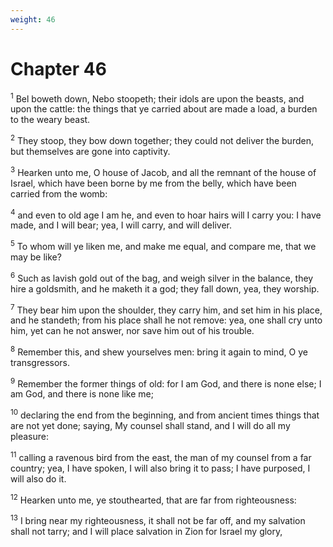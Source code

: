 ```yaml
---
weight: 46
---
```


# Chapter 46

<sup>1</sup> Bel boweth down, Nebo stoopeth; their idols are upon the beasts, and upon the cattle: the things that ye carried about are made a load, a burden to the weary beast. 

<sup>2</sup> They stoop, they bow down together; they could not deliver the burden, but themselves are gone into captivity. 

<sup>3</sup> Hearken unto me, O house of Jacob, and all the remnant of the house of Israel, which have been borne by me from the belly, which have been carried from the womb: 

<sup>4</sup> and even to old age I am he, and even to hoar hairs will I carry you: I have made, and I will bear; yea, I will carry, and will deliver. 

<sup>5</sup> To whom will ye liken me, and make me equal, and compare me, that we may be like? 

<sup>6</sup> Such as lavish gold out of the bag, and weigh silver in the balance, they hire a goldsmith, and he maketh it a god; they fall down, yea, they worship. 

<sup>7</sup> They bear him upon the shoulder, they carry him, and set him in his place, and he standeth; from his place shall he not remove: yea, one shall cry unto him, yet can he not answer, nor save him out of his trouble. 

<sup>8</sup> Remember this, and shew yourselves men: bring it again to mind, O ye transgressors. 

<sup>9</sup> Remember the former things of old: for I am God, and there is none else; I am God, and there is none like me; 

<sup>10</sup> declaring the end from the beginning, and from ancient times things that are not yet done; saying, My counsel shall stand, and I will do all my pleasure: 

<sup>11</sup> calling a ravenous bird from the east, the man of my counsel from a far country; yea, I have spoken, I will also bring it to pass; I have purposed, I will also do it. 

<sup>12</sup> Hearken unto me, ye stouthearted, that are far from righteousness: 

<sup>13</sup> I bring near my righteousness, it shall not be far off, and my salvation shall not tarry; and I will place salvation in Zion for Israel my glory, 


